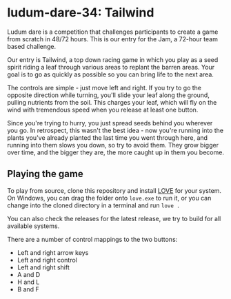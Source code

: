 # ludum-dare-34: Tailwind
Ludum dare is a competition that challenges participants to create a game from scratch in 48/72 hours. This is our entry for the Jam, a 72-hour team based challenge.

Our entry is Tailwind, a top down racing game in which you play as a seed spirit riding a leaf through various areas to replant the barren areas. Your goal is to go as quickly as possible so you can bring life to the next area.

The controls are simple - just move left and right. If you try to go the opposite direction while turning, you'll slide your leaf along the ground, pulling nutrients from the soil. This charges your leaf, which will fly on the wind with tremendous speed when you release at least one button.

Since you're trying to hurry, you just spread seeds behind you wherever you go. In retrospect, this wasn't the best idea - now you're running into the plants you've already planted the last time you went through here, and running into them slows you down, so try to avoid them. They grow bigger over time, and the bigger they are, the more caught up in them you become.

## Playing the game

To play from source, clone this repository and install [LOVE](love2d.org) for your system. On Windows, you can drag the folder onto `love.exe` to run it, or you can change into the cloned directory in a terminal and run `love .`

You can also check the releases for the latest release, we try to build for all available systems.

There are a number of control mappings to the two buttons:
- Left and right arrow keys
- Left and right control
- Left and right shift
- A and D
- H and L
- B and F
